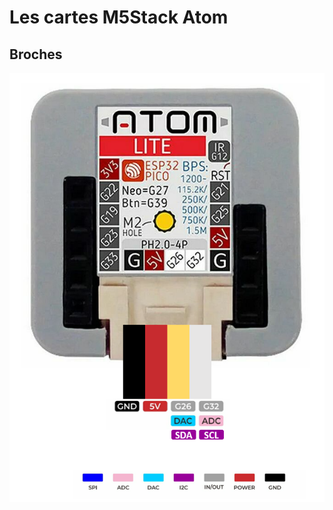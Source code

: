 # Les cartes M5Stack Atom

## Broches

![Les broches du connecteur Grove du M5Stack Atom Lite](./m5stack_atom_broches.png) 